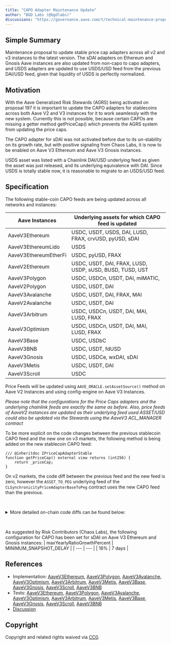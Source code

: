 ```yaml
---
title: "CAPO Adapter Maintenance Update"
author: "BGD Labs (@bgdlabs)"
discussions: "https://governance.aave.com/t/technical-maintenance-proposals/15274/55"
---
```


## Simple Summary

Maintenance proposal to update stable price cap adapters across all v2 and v3 instances to the latest version.
The sDAI adapters on Ethereum and Gnosis Aave instances are also updated from non-capo to capo adapters, and USDS adapters are updated to use USDS/USD feed from the previous DAI/USD feed, given that liquidity of USDS is perfectly normalized.

## Motivation

With the Aave Generalized Risk Stewards (AGRS) being activated on proposal 197 it is important to update the CAPO adapters for stablecoins across both Aave V2 and V3 instances for it to work seamlessly with the new system. Currently this is not possible, because certain CAPOs are missing a getter method getPriceCap() which prevents the AGRS system from updating the price caps.

The CAPO adapter for sDAI was not activated before due to its un-stability on its growth rate, but with positive signaling from Chaos Labs, it is now to be enabled on Aave V3 Ethereum and Aave V3 Gnosis instances.

USDS asset was listed with a Chainlink DAI/USD underlying feed as given the asset was just released, and its underlying equivalence with DAI. Since USDS is totally stable now, it is reasonable to migrate to an USDS/USD feed.

## Specification

The following stable-coin CAPO feeds are being updated across all networks and instances:

| Aave Instances        | Underlying assets for which CAPO feed is updated         |
| --------------------- | -------------------------------------------------------- |
| AaveV3Ethereum        | USDC, USDT, USDS, DAI, LUSD, FRAX, crvUSD, pyUSD, sDAI   |
| AaveV3EthereumLido    | USDS                                                     |
| AaveV3EthereumEtherFi | USDC, pyUSD, FRAX                                        |
| AaveV2Ethereum        | USDC, USDT, DAI, FRAX, LUSD, USDP, sUSD, BUSD, TUSD, UST |
| AaveV3Polygon         | USDC, USDCn, USDT, DAI, miMATIC,                         |
| AaveV2Polygon         | USDC, USDT, DAI                                          |
| AaveV3Avalanche       | USDC, USDT, DAI, FRAX, MAI                               |
| AaveV2Avalanche       | USDC, USDT, DAI                                          |
| AaveV3Arbitrum        | USDC, USDCn, USDT, DAI, MAI, LUSD, FRAX                  |
| AaveV3Optimism        | USDC, USDCn, USDT, DAI, MAI, LUSD, FRAX                  |
| AaveV3Base            | USDC, USDbC                                              |
| AaveV3BNB             | USDC, USDT, fdUSD                                        |
| AaveV3Gnosis          | USDC, USDCe, wxDAI, sDAI                                 |
| AaveV3Metis           | USDC, USDT, DAI                                          |
| AaveV3Scroll          | USDC                                                     |

Price Feeds will be updated using `AAVE_ORACLE.setAssetSource()` method on Aave V2 Instances and using config-engine on Aave V3 Instances.

_Please note that the configurations for the Price Caps adapters and the underlying chainlink feeds are exactly the same as before. Also, price feeds of AaveV2 instances are updated as their underlying feed used ASSET/USD could also be updated via the Stewards using the AaveV3 ACL_MANAGER contract_

To be more explicit on the code changes between the previous stablecoin CAPO feed and the new one on v3 markets, the following method is being added on the new stablecoin CAPO feed:

```
/// @inheritdoc IPriceCapAdapterStable
function getPriceCap() external view returns (int256) {
	return _priceCap;
}
```

On v2 markets, the code diff between the previous feed and the new feed is zero, however the `ASSET_TO_PEG` underlying feed of the `CLSynchronicityPriceAdapterBaseToPeg` contract uses the new CAPO feed than the previous.

&nbsp;

<details>
<summary>More detailed on-chain code diffs can be found below:</summary>

- Ethereum V3 Core:

  - [CURRENT_SDAI_NEW_SDAI](https://contract-diff.swiss-knife.xyz/?contractOld=0x29081f7aB5a644716EfcDC10D5c926c5fEe9F72B&contractNew=0xf83B85205241c3BCCA0a09D32FaE65c16e0CF236&chainIdOld=1&chainIdNew=1): Big diff as feed changed from non-capo to capo
  - [CURRENT_USDS_NEW_USDS](https://contract-diff.swiss-knife.xyz/?contractOld=0x4F01b76391A05d32B20FA2d05dD5963eE8db20E6&contractNew=0x94C7FD62fd0506e71d8142E9D36687fC72A86B02&chainIdOld=1&chainIdNew=1): Only unrelated dependency changes
  - [CURRENT_USDC_NEW_USDC](https://contract-diff.swiss-knife.xyz/?contractOld=0x736bF902680e68989886e9807CD7Db4B3E015d3C&contractNew=0xB6557F02F0a5dA7b9D3C2d979cc19e00e756F6dA&chainIdOld=1&chainIdNew=1): Addition of `getPriceCap()` method plus unrelated dependency changes
  - [NEW_USDT_NEW_USDC](https://contract-diff.swiss-knife.xyz/?contractOld=0x260326c220E469358846b187eE53328303Efe19C&contractNew=0xB6557F02F0a5dA7b9D3C2d979cc19e00e756F6dA&chainIdOld=1&chainIdNew=1): No diff
  - [CURRENT_USDT_CURRENT_USDC](https://contract-diff.swiss-knife.xyz/?contractOld=0xC26D4a1c46d884cfF6dE9800B6aE7A8Cf48B4Ff8&contractNew=0x736bF902680e68989886e9807CD7Db4B3E015d3C&chainIdOld=1&chainIdNew=1): No diff
  - [NEW_DAI_NEW_USDC](https://contract-diff.swiss-knife.xyz/?contractOld=0x5c66322CA59bB61e867B28195576DbD8dA4b08dE&contractNew=0xB6557F02F0a5dA7b9D3C2d979cc19e00e756F6dA&chainIdOld=1&chainIdNew=1): No diff
  - [CURRENT_DAI_CURRENT_USDC](https://contract-diff.swiss-knife.xyz/?contractOld=0xaEb897E1Dc6BbdceD3B9D551C71a8cf172F27AC4&contractNew=0x736bF902680e68989886e9807CD7Db4B3E015d3C&chainIdOld=1&chainIdNew=1): No diff
  - [NEW_LUSD_NEW_USDC](https://contract-diff.swiss-knife.xyz/?contractOld=0xEbb721daf3DA9f1b3dcEc590cDf648137172d7CB&contractNew=0xB6557F02F0a5dA7b9D3C2d979cc19e00e756F6dA&chainIdOld=1&chainIdNew=1): No diff
  - [CURRENT_LUSD_CURRENT_USDC](https://contract-diff.swiss-knife.xyz/?contractOld=0x9eCdfaCca946614cc32aF63F3DBe50959244F3af&contractNew=0x736bF902680e68989886e9807CD7Db4B3E015d3C&chainIdOld=1&chainIdNew=1): No diff
  - [NEW_FRAX_NEW_USDC](https://contract-diff.swiss-knife.xyz/?contractOld=0xeF50f8DC65402c3019586bc8725fCD0b99B8AAd7&contractNew=0xB6557F02F0a5dA7b9D3C2d979cc19e00e756F6dA&chainIdOld=1&chainIdNew=1): No diff
  - [CURRENT_FRAX_CURRENT_USDC](https://contract-diff.swiss-knife.xyz/?contractOld=0x45D270263BBee500CF8adcf2AbC0aC227097b036&contractNew=0x736bF902680e68989886e9807CD7Db4B3E015d3C&chainIdOld=1&chainIdNew=1): No diff
  - [NEW_CRVUSD_NEW_USDC](https://contract-diff.swiss-knife.xyz/?contractOld=0x9Dc30dc58c72f5B669aEa01d02A2e4da194eE893&contractNew=0xB6557F02F0a5dA7b9D3C2d979cc19e00e756F6dA&chainIdOld=1&chainIdNew=1): No diff
  - [CURRENT_CRVUSD_CURRENT_USDC](https://contract-diff.swiss-knife.xyz/?contractOld=0x02AeE5b225366302339748951E1a924617b8814F&contractNew=0x736bF902680e68989886e9807CD7Db4B3E015d3C&chainIdOld=1&chainIdNew=1): No diff
  - [NEW_PYUSD_NEW_USDC](https://contract-diff.swiss-knife.xyz/?contractOld=0x36964C0579D02E0a5AaAb89E24Cf8d7CDF3549EE&contractNew=0xB6557F02F0a5dA7b9D3C2d979cc19e00e756F6dA&chainIdOld=1&chainIdNew=1): No diff
  - [CURRENT_PYUSD_CURRENT_USDC](https://contract-diff.swiss-knife.xyz/?contractOld=0x150bAe7Ce224555D39AfdBc6Cb4B8204E594E022&contractNew=0x736bF902680e68989886e9807CD7Db4B3E015d3C&chainIdOld=1&chainIdNew=1): No diff

- Ethereum V3 Prime:

  - [CURRENT_USDS_NEW_USDS](https://contract-diff.swiss-knife.xyz/?contractOld=0x4F01b76391A05d32B20FA2d05dD5963eE8db20E6&contractNew=0x94C7FD62fd0506e71d8142E9D36687fC72A86B02&chainIdOld=1&chainIdNew=1): Only unrelated dependency changes

- Ethereum V3 EtherFi:

  - [CURRENT_USDC_NEW_USDC](https://contract-diff.swiss-knife.xyz/?contractOld=0x736bF902680e68989886e9807CD7Db4B3E015d3C&contractNew=0xB6557F02F0a5dA7b9D3C2d979cc19e00e756F6dA&chainIdOld=1&chainIdNew=1): Addition of `getPriceCap()` method plus unrelated dependency changes
  - [NEW_PYUSD_NEW_USDC](https://contract-diff.swiss-knife.xyz/?contractOld=0x36964C0579D02E0a5AaAb89E24Cf8d7CDF3549EE&contractNew=0xB6557F02F0a5dA7b9D3C2d979cc19e00e756F6dA&chainIdOld=1&chainIdNew=1): No diff
  - [CURRENT_PYUSD_CURRENT_USDC](https://contract-diff.swiss-knife.xyz/?contractOld=0x150bAe7Ce224555D39AfdBc6Cb4B8204E594E022&contractNew=0x736bF902680e68989886e9807CD7Db4B3E015d3C&chainIdOld=1&chainIdNew=1): No diff
  - [NEW_FRAX_NEW_USDC](https://contract-diff.swiss-knife.xyz/?contractOld=0xeF50f8DC65402c3019586bc8725fCD0b99B8AAd7&contractNew=0xB6557F02F0a5dA7b9D3C2d979cc19e00e756F6dA&chainIdOld=1&chainIdNew=1): No diff
  - [CURRENT_FRAX_CURRENT_USDC](https://contract-diff.swiss-knife.xyz/?contractOld=0x45D270263BBee500CF8adcf2AbC0aC227097b036&contractNew=0x736bF902680e68989886e9807CD7Db4B3E015d3C&chainIdOld=1&chainIdNew=1): No diff

- Ethereum V2:

  - [CURRENT_USDC_NEW_USDC](https://contract-diff.swiss-knife.xyz/?contractOld=0x9f2817536Cfd48BF59243d9D8802a5670F5Be05d&contractNew=0x0B9a09cc52afc0d38ACcbd649aca1Da299d34454&chainIdOld=1&chainIdNew=1): No diff
  - [CURRENT_USDT_NEW_USDT](https://contract-diff.swiss-knife.xyz/?contractOld=0xEfF57B0c8987eea8C491bdDD2F64c1c21297Cf74&contractNew=0xCB45B5c861a6468145b1720A620C38f55f736B74&chainIdOld=1&chainIdNew=1): No diff
  - [CURRENT_DAI_NEW_DAI](https://contract-diff.swiss-knife.xyz/?contractOld=0xd486FE27AAB0b3CAd1462D767292dd7a84F06E58&contractNew=0x53a7856Cb3092E9c7C2c50e05E5b24462B7B9698&chainIdOld=1&chainIdNew=1): No diff
  - [CURRENT_FRAX_NEW_FRAX](https://contract-diff.swiss-knife.xyz/?contractOld=0x1f7e2ccd6702a5c587160390A52111aF6020ac92&contractNew=0xfD4A67F3c42CCA8ab4De6fba35dc11ffc87EE65e&chainIdOld=1&chainIdNew=1): No diff
  - [CURRENT_LUSD_NEW_LUSD](https://contract-diff.swiss-knife.xyz/?contractOld=0x3a1b874ec865c466046cf131516d26Cc228dF0b3&contractNew=0xd44d9a2E4643d55c1FA503C01a6cbB874a48Ae2E&chainIdOld=1&chainIdNew=1): No diff
  - [CURRENT_USDP_NEW_USDP](https://contract-diff.swiss-knife.xyz/?contractOld=0x776292E6eb3eD2D28C0CFa77BaB9378A771424Be&contractNew=0x09e57964e9F314c61aA3614f9DdE037779Fc9ff1&chainIdOld=1&chainIdNew=1): No diff
  - [CURRENT_SUSD_NEW_SUSD](https://contract-diff.swiss-knife.xyz/?contractOld=0x00753D870Ceda60b38A9efeb47a724160BD8A749&contractNew=0xC3c79aa824373c793E60901428e11884BFeD83Ed&chainIdOld=1&chainIdNew=1): No diff
  - [CURRENT_BUSD_NEW_BUSD](https://contract-diff.swiss-knife.xyz/?contractOld=0x378E959C0eCBbA793217913cE1D8745f6d6B7aC7&contractNew=0x190be7269f53b4C3d8057b8c7a058A750ded1356&chainIdOld=1&chainIdNew=1): No diff
  - [CURRENT_TUSD_NEW_TUSD](https://contract-diff.swiss-knife.xyz/?contractOld=0x65f05c3bC078bf24EdeaCFD48D6312c103AC4a61&contractNew=0x34A99cE5B513Baa1e27af7eED8E9E190e0F92ce1&chainIdOld=1&chainIdNew=1): No diff
  - [CURRENT_UST_NEW_UST](https://contract-diff.swiss-knife.xyz/?contractOld=0x51d08b4912d33d051b57d784c7CAfC0cD42c0f45&contractNew=0x774a7BC8b395A3F9879197D21cF6e7c6a2639937&chainIdOld=1&chainIdNew=1): No diff

- Polygon V3:

  - [CURRENT_USDC_NEW_USDC](https://contract-diff.swiss-knife.xyz/?contractOld=0x17E33D122FC34c7ad8FBd4a1995Dff9c8aE675eb&contractNew=0x31Ebeb03223AaC82C8EB24C77624Ea40F4D849Fb&chainIdOld=137&chainIdNew=137): Addition of `getPriceCap()` method plus unrelated dependency changes
  - [NEW_USDT_NEW_USDC](https://contract-diff.swiss-knife.xyz/?contractOld=0x01Aba1Fe7D72a3490bEef7CD0C09e1Ba2dD88D83&contractNew=0x31Ebeb03223AaC82C8EB24C77624Ea40F4D849Fb&chainIdOld=137&chainIdNew=137): No diff
  - [CURRENT_USDT_CURRENT_USDC](https://contract-diff.swiss-knife.xyz/?contractOld=0xaA574f4f6E124E77a7a1B5Ed91c8b407000A7730&contractNew=0x17E33D122FC34c7ad8FBd4a1995Dff9c8aE675eb&chainIdOld=137&chainIdNew=137): No diff
  - [NEW_DAI_NEW_USDC](https://contract-diff.swiss-knife.xyz/?contractOld=0xa1913Df228db08F02F3F3Dc0f397Af3A2d2f96A1&contractNew=0x31Ebeb03223AaC82C8EB24C77624Ea40F4D849Fb&chainIdOld=137&chainIdNew=137): No diff
  - [CURRENT_DAI_CURRENT_USDC](https://contract-diff.swiss-knife.xyz/?contractOld=0xF86577E7d27Ed35b85A7645c58bAaA64453fe32B&contractNew=0x17E33D122FC34c7ad8FBd4a1995Dff9c8aE675eb&chainIdOld=137&chainIdNew=137): No diff
  - [NEW_MIMATIC_NEW_USDC](https://contract-diff.swiss-knife.xyz/?contractOld=0x1e2Ba4725c6847dC8304466c4eA25A872A7D43a8&contractNew=0x31Ebeb03223AaC82C8EB24C77624Ea40F4D849Fb&chainIdOld=137&chainIdNew=137): No diff
  - [CURRENT_MIMATIC_CURRENT_USDC](https://contract-diff.swiss-knife.xyz/?contractOld=0x4ae2Ab1af7e3b0092dbF3A4B20ec3de8fC834873&contractNew=0x17E33D122FC34c7ad8FBd4a1995Dff9c8aE675eb&chainIdOld=137&chainIdNew=137): No diff

- Polygon V2:

  - [CURRENT_USDC_NEW_USDC](https://contract-diff.swiss-knife.xyz/?contractOld=0xB611AA5E98112C7c3711Ca3a5187dC025B83C8e4&contractNew=0xeAa310d63670b8C36699cE53E3e926b23355F3df&chainIdOld=137&chainIdNew=137): No diff
  - [CURRENT_USDT_NEW_USDT](https://contract-diff.swiss-knife.xyz/?contractOld=0xf840c80932908EF206056dF0882bC595e7150607&contractNew=0xf44Fee6877F2f1a0b84c8bC49ff4Ec35DF089Ea0&chainIdOld=137&chainIdNew=137): No diff
  - [CURRENT_DAI_NEW_DAI](https://contract-diff.swiss-knife.xyz/?contractOld=0x08EDd9E1DF3b0b8498864C60a2FD6cDb13148885&contractNew=0xC368bAB13A2b46D02c20c28AeBaB79bbE7E067AA&chainIdOld=137&chainIdNew=137): No diff

- Avalanche V3:

  - [CURRENT_USDC_NEW_USDC](https://contract-diff.swiss-knife.xyz/?contractOld=0xD8277249e871BE9A402fa286C2C5ec16046dC512&contractNew=0xb0D7A8bbDcdb1203850b742bB4d7f57a1F1C8483&chainIdOld=43114&chainIdNew=43114): Addition of `getPriceCap()` method plus unrelated dependency changes
  - [NEW_USDT_NEW_USDC](https://contract-diff.swiss-knife.xyz/?contractOld=0x5b7810a910B4a878AaA4800a824E5E5796838009&contractNew=0xb0D7A8bbDcdb1203850b742bB4d7f57a1F1C8483&chainIdOld=43114&chainIdNew=43114): No diff
  - [CURRENT_USDT_CURRENT_USDC](https://contract-diff.swiss-knife.xyz/?contractOld=0x39185f2236A6022b682e8BB93C040d125DA093CF&contractNew=0xD8277249e871BE9A402fa286C2C5ec16046dC512&chainIdOld=43114&chainIdNew=43114): No diff
  - [NEW_DAI_NEW_USDC](https://contract-diff.swiss-knife.xyz/?contractOld=0x0b47c51CCD4FaDe1D93C750bFCAB0a5ce8734ED0&contractNew=0xb0D7A8bbDcdb1203850b742bB4d7f57a1F1C8483&chainIdOld=43114&chainIdNew=43114): No diff
  - [CURRENT_DAI_CURRENT_USDC](https://contract-diff.swiss-knife.xyz/?contractOld=0xf82da795727633aFA9BB0f1B08A87c0F6A38723f&contractNew=0xD8277249e871BE9A402fa286C2C5ec16046dC512&chainIdOld=43114&chainIdNew=43114): No diff
  - [NEW_FRAX_NEW_USDC](https://contract-diff.swiss-knife.xyz/?contractOld=0x0b7c356de5E68A8A257fcD23Ac1e8204D753A6fb&contractNew=0xb0D7A8bbDcdb1203850b742bB4d7f57a1F1C8483&chainIdOld=43114&chainIdNew=43114): No diff
  - [CURRENT_FRAX_CURRENT_USDC](https://contract-diff.swiss-knife.xyz/?contractOld=0x6208576378D06ce69A27987b7A524A9B15d499a4&contractNew=0xD8277249e871BE9A402fa286C2C5ec16046dC512&chainIdOld=43114&chainIdNew=43114): No diff
  - [NEW_MAI_NEW_USDC](https://contract-diff.swiss-knife.xyz/?contractOld=0x85142981C14D98a4B69B04225ca74b764648D443&contractNew=0xb0D7A8bbDcdb1203850b742bB4d7f57a1F1C8483&chainIdOld=43114&chainIdNew=43114): No diff
  - [CURRENT_MAI_CURRENT_USDC](https://contract-diff.swiss-knife.xyz/?contractOld=0xCcC55Db26B78a19Dba1beE0066F9c1665575439A&contractNew=0xD8277249e871BE9A402fa286C2C5ec16046dC512&chainIdOld=43114&chainIdNew=43114): No diff

- Avalanche V2:

  - [CURRENT_USDC_NEW_USDC](https://contract-diff.swiss-knife.xyz/?contractOld=0xD8277249e871BE9A402fa286C2C5ec16046dC512&contractNew=0xb0D7A8bbDcdb1203850b742bB4d7f57a1F1C8483&chainIdOld=43114&chainIdNew=43114): Addition of `getPriceCap()` method plus unrelated dependency changes
  - [NEW_USDT_NEW_USDC](https://contract-diff.swiss-knife.xyz/?contractOld=0x5b7810a910B4a878AaA4800a824E5E5796838009&contractNew=0xb0D7A8bbDcdb1203850b742bB4d7f57a1F1C8483&chainIdOld=43114&chainIdNew=43114): No diff
  - [NEW_DAI_NEW_USDC](https://contract-diff.swiss-knife.xyz/?contractOld=0x0b47c51CCD4FaDe1D93C750bFCAB0a5ce8734ED0&contractNew=0xb0D7A8bbDcdb1203850b742bB4d7f57a1F1C8483&chainIdOld=43114&chainIdNew=43114): No diff

- Arbitrum V3:

  - [CURRENT_USDC_NEW_USDC](https://contract-diff.swiss-knife.xyz/?contractOld=0xDe25a88F87FEd9F8999fAbF6729dCB121893623C&contractNew=0x6200A5122Af8D5D9e69f4d526311Cd85241ACeC9&chainIdOld=42161&chainIdNew=42161): Addition of `getPriceCap()` method plus unrelated dependency changes
  - [NEW_USDT_NEW_USDC](https://contract-diff.swiss-knife.xyz/?contractOld=0x476494a850eec47301F74C8c9c2652495c47C56c&contractNew=0x6200A5122Af8D5D9e69f4d526311Cd85241ACeC9&chainIdOld=42161&chainIdNew=42161): No diff
  - [CURRENT_USDT_CURRENT_USDC](https://contract-diff.swiss-knife.xyz/?contractOld=0x84dC1C52D7C340AA54B4e8799FBB31C3D28E67aD&contractNew=0xDe25a88F87FEd9F8999fAbF6729dCB121893623C&chainIdOld=42161&chainIdNew=42161): No diff
  - [NEW_DAI_NEW_USDC](https://contract-diff.swiss-knife.xyz/?contractOld=0x9F221bfD2d3F226b187d4419b49117aD7E698977&contractNew=0x6200A5122Af8D5D9e69f4d526311Cd85241ACeC9&chainIdOld=42161&chainIdNew=42161): No diff
  - [CURRENT_DAI_CURRENT_USDC](https://contract-diff.swiss-knife.xyz/?contractOld=0x4a838a3Dac6633bB1fd932B6f356DecFCAf7803D&contractNew=0xDe25a88F87FEd9F8999fAbF6729dCB121893623C&chainIdOld=42161&chainIdNew=42161): No diff
  - [NEW_LUSD_NEW_USDC](https://contract-diff.swiss-knife.xyz/?contractOld=0xc8b3e2776260c7e7A9C158a2344776e65E10ceE8&contractNew=0x6200A5122Af8D5D9e69f4d526311Cd85241ACeC9&chainIdOld=42161&chainIdNew=42161): No diff
  - [CURRENT_LUSD_CURRENT_USDC](https://contract-diff.swiss-knife.xyz/?contractOld=0x341B110bDF665A20F0D5f84A92FcAF5EbeEBC629&contractNew=0xDe25a88F87FEd9F8999fAbF6729dCB121893623C&chainIdOld=42161&chainIdNew=42161): No diff
  - [NEW_FRAX_NEW_USDC](https://contract-diff.swiss-knife.xyz/?contractOld=0xC1d2Faa98935eA2f2eD34Bc84edb00B387061376&contractNew=0x6200A5122Af8D5D9e69f4d526311Cd85241ACeC9&chainIdOld=42161&chainIdNew=42161): No diff
  - [CURRENT_FRAX_CURRENT_USDC](https://contract-diff.swiss-knife.xyz/?contractOld=0x06919EB75Bd6BA817D38CC70C1CA588ac7a01C10&contractNew=0xDe25a88F87FEd9F8999fAbF6729dCB121893623C&chainIdOld=42161&chainIdNew=42161): No diff
  - [NEW_MAI_NEW_USDC](https://contract-diff.swiss-knife.xyz/?contractOld=0xAF92b0A685a15F4E26B6d7DA86F1a9C8C01E2a09&contractNew=0x6200A5122Af8D5D9e69f4d526311Cd85241ACeC9&chainIdOld=42161&chainIdNew=42161): No diff
  - [CURRENT_MAI_CURRENT_USDC](https://contract-diff.swiss-knife.xyz/?contractOld=0x7a7cE08a1057723CCEDeA2462407427Ae33FFEb2&contractNew=0xDe25a88F87FEd9F8999fAbF6729dCB121893623C&chainIdOld=42161&chainIdNew=42161): No diff

- Optimism V3:

  - [CURRENT_USDC_NEW_USDC](https://contract-diff.swiss-knife.xyz/?contractOld=0x2daA7078f78485A708003989cBc9a643e3b4B61f&contractNew=0x6379A975Ef93EC2bE87f56A02CCF8535dFAde201&chainIdOld=10&chainIdNew=10): Addition of `getPriceCap()` method plus unrelated dependency changes
  - [NEW_USDT_NEW_USDC](https://contract-diff.swiss-knife.xyz/?contractOld=0xDb4E371F8dc7D834D3F1359295c669352ECe7D9c&contractNew=0x6379A975Ef93EC2bE87f56A02CCF8535dFAde201&chainIdOld=10&chainIdNew=10): No diff
  - [CURRENT_USDT_CURRENT_USDC](https://contract-diff.swiss-knife.xyz/?contractOld=0x70E6DBBFFc9c3c6fB4a9c349E3101B7dCEE67f4D&contractNew=0x2daA7078f78485A708003989cBc9a643e3b4B61f&chainIdOld=10&chainIdNew=10): No diff
  - [NEW_DAI_NEW_USDC](https://contract-diff.swiss-knife.xyz/?contractOld=0xf116891adaBb21Df94663c8Aa62f87fC1bc19d53&contractNew=0x6379A975Ef93EC2bE87f56A02CCF8535dFAde201&chainIdOld=10&chainIdNew=10): No diff
  - [CURRENT_DAI_CURRENT_USDC](https://contract-diff.swiss-knife.xyz/?contractOld=0x1a96fe91278bcF6F19665F642FE7a88cD5c360bb&contractNew=0x2daA7078f78485A708003989cBc9a643e3b4B61f&chainIdOld=10&chainIdNew=10): No diff
  - [NEW_LUSD_NEW_USDC](https://contract-diff.swiss-knife.xyz/?contractOld=0x5a602E33B935415477550c709a79cDF23E1355d5&contractNew=0x6379A975Ef93EC2bE87f56A02CCF8535dFAde201&chainIdOld=10&chainIdNew=10): No diff
  - [CURRENT_LUSD_CURRENT_USDC](https://contract-diff.swiss-knife.xyz/?contractOld=0x8f4dAFb6Feb190e7846eb7665fD49FFb1177Ff8e&contractNew=0x2daA7078f78485A708003989cBc9a643e3b4B61f&chainIdOld=10&chainIdNew=10): No diff
  - [NEW_SUSD_NEW_USDC](https://contract-diff.swiss-knife.xyz/?contractOld=0x8ea108096AdEA6Ac059cbEaE6862ce9BB52B4E87&contractNew=0x6379A975Ef93EC2bE87f56A02CCF8535dFAde201&chainIdOld=10&chainIdNew=10): No diff
  - [CURRENT_SUSD_CURRENT_USDC](https://contract-diff.swiss-knife.xyz/?contractOld=0xC77E9CF9603F5ef5503213229ABB1Fec3001f312&contractNew=0x2daA7078f78485A708003989cBc9a643e3b4B61f&chainIdOld=10&chainIdNew=10): No diff
  - [NEW_MAI_NEW_USDC](https://contract-diff.swiss-knife.xyz/?contractOld=0x1D85F6eB05f618154ac520D2fDa74C40D21BD93e&contractNew=0x6379A975Ef93EC2bE87f56A02CCF8535dFAde201&chainIdOld=10&chainIdNew=10): No diff
  - [CURRENT_MAI_CURRENT_USDC](https://contract-diff.swiss-knife.xyz/?contractOld=0xc6ac65E8f4F50a6655Efd78A92b6c503B5B625C8&contractNew=0x2daA7078f78485A708003989cBc9a643e3b4B61f&chainIdOld=10&chainIdNew=10): No diff

- Base V3:

  - [CURRENT_USDC_NEW_USDC](https://contract-diff.swiss-knife.xyz/?contractOld=0x978D8878b53Fbe40dab7D4AB47b97AB622FFeF9f&contractNew=0xfcF82bFa2485253263969167583Ea4de09e9993b&chainIdOld=8453&chainIdNew=8453): Addition of `getPriceCap()` method plus unrelated dependency changes

- BNB V3:

  - [CURRENT_USDC_NEW_USDC](https://contract-diff.swiss-knife.xyz/?contractOld=0xaFcFF74AE956f4c23c27Db49659D4a7F350415C1&contractNew=0x9102a9553B470dbD0dC74009a870A5886C92902C&chainIdOld=56&chainIdNew=56): Addition of `getPriceCap()` method plus unrelated dependency changes
  - [NEW_USDT_NEW_USDC](https://contract-diff.swiss-knife.xyz/?contractOld=0xee845A7A40A090Da256420A293803C35B7F436b6&contractNew=0x9102a9553B470dbD0dC74009a870A5886C92902C&chainIdOld=56&chainIdNew=56): No diff
  - [CURRENT_USDT_CURRENT_USDC](https://contract-diff.swiss-knife.xyz/?contractOld=0x0F682319Ed4A240b7a2599A48C965049515D9bC3&contractNew=0xaFcFF74AE956f4c23c27Db49659D4a7F350415C1&chainIdOld=56&chainIdNew=56): No diff
  - [NEW_FDUSD_NEW_USDC](https://contract-diff.swiss-knife.xyz/?contractOld=0x72Cb7a00D439296A6fC3c9face9Eca96bfdEf825&contractNew=0x9102a9553B470dbD0dC74009a870A5886C92902C&chainIdOld=56&chainIdNew=56): No diff
  - [CURRENT_FDUSD_CURRENT_USDC](https://contract-diff.swiss-knife.xyz/?contractOld=0x60a117Fa5bAbee4d645884fB11E413Da4F893b6D&contractNew=0xaFcFF74AE956f4c23c27Db49659D4a7F350415C1&chainIdOld=56&chainIdNew=56): No diff

- Gnosis V3:

  - [CURRENT_SDAI_NEW_SDAI](https://contract-diff.swiss-knife.xyz/?contractOld=0x1D0f881Ce1a646E2f27Dec3c57Fa056cB838BCC2&contractNew=0x620424f393dD413c2F8Dc2980905c4daa3619e61&chainIdOld=100&chainIdNew=100): Big diff as feed changed from non-capo to capo
  - [CURRENT_USDC_NEW_USDC](https://contract-diff.swiss-knife.xyz/?contractOld=0x0a2d05bc646C65A029e602c257DfA14adF8BfAd2&contractNew=0x1450C4BE9dd66889CddAB77e5947B6166ACbfAE2&chainIdOld=100&chainIdNew=100): Addition of `getPriceCap()` method plus unrelated dependency changes
  - [NEW_WXDAI_NEW_USDC](https://contract-diff.swiss-knife.xyz/?contractOld=0x7443afE82986d7475Cea0c5b04C6F1581fdAce87&contractNew=0x1450C4BE9dd66889CddAB77e5947B6166ACbfAE2&chainIdOld=100&chainIdNew=100): No diff
  - [CURRENT_WXDAI_CURRENT_USDC](https://contract-diff.swiss-knife.xyz/?contractOld=0xE5269eF0CE04E509E8134624c7BF043b21e10897&contractNew=0x0a2d05bc646C65A029e602c257DfA14adF8BfAd2&chainIdOld=100&chainIdNew=100): No diff

- Scroll V3:
  - [CURRENT_USDC_NEW_USDC](https://contract-diff.swiss-knife.xyz/?contractOld=0x427Fd98dbD1DbC2D4e792350caBe7c9665F35bee&contractNew=0x1685D81212580DD4cDA287616C2f6F4794927e18&chainIdOld=534352&chainIdNew=534352): Addition of `getPriceCap()` method plus unrelated dependency changes

</details>

&nbsp;

As suggested by Risk Contributors (Chaos Labs), the following configuration for CAPO has been set for sDAI on Aave V3 Ethereum and Gnosis instances:
| maxYearlyRatioGrowthPercent | MINIMUM_SNAPSHOT_DELAY |
| --- | --- |
| 16% | 7 days |

## References

- Implementation: [AaveV3Ethereum](https://github.com/bgd-labs/aave-proposals-v3/blob/main/src/20241101_Multi_UpdatePriceCapAdaptersCAPO/AaveV3Ethereum_UpdatePriceCapAdaptersCAPO_20241101.sol), [AaveV3Polygon](https://github.com/bgd-labs/aave-proposals-v3/blob/main/src/20241101_Multi_UpdatePriceCapAdaptersCAPO/AaveV3Polygon_UpdatePriceCapAdaptersCAPO_20241101.sol), [AaveV3Avalanche](https://github.com/bgd-labs/aave-proposals-v3/blob/main/src/20241101_Multi_UpdatePriceCapAdaptersCAPO/AaveV3Avalanche_UpdatePriceCapAdaptersCAPO_20241101.sol), [AaveV3Optimism](https://github.com/bgd-labs/aave-proposals-v3/blob/main/src/20241101_Multi_UpdatePriceCapAdaptersCAPO/AaveV3Optimism_UpdatePriceCapAdaptersCAPO_20241101.sol), [AaveV3Arbitrum](https://github.com/bgd-labs/aave-proposals-v3/blob/main/src/20241101_Multi_UpdatePriceCapAdaptersCAPO/AaveV3Arbitrum_UpdatePriceCapAdaptersCAPO_20241101.sol), [AaveV3Metis](https://github.com/bgd-labs/aave-proposals-v3/blob/main/src/20241101_Multi_UpdatePriceCapAdaptersCAPO/AaveV3Metis_UpdatePriceCapAdaptersCAPO_20241101.sol), [AaveV3Base](https://github.com/bgd-labs/aave-proposals-v3/blob/main/src/20241101_Multi_UpdatePriceCapAdaptersCAPO/AaveV3Base_UpdatePriceCapAdaptersCAPO_20241101.sol), [AaveV3Gnosis](https://github.com/bgd-labs/aave-proposals-v3/blob/main/src/20241101_Multi_UpdatePriceCapAdaptersCAPO/AaveV3Gnosis_UpdatePriceCapAdaptersCAPO_20241101.sol), [AaveV3Scroll](https://github.com/bgd-labs/aave-proposals-v3/blob/main/src/20241101_Multi_UpdatePriceCapAdaptersCAPO/AaveV3Scroll_UpdatePriceCapAdaptersCAPO_20241101.sol), [AaveV3BNB](https://github.com/bgd-labs/aave-proposals-v3/blob/main/src/20241101_Multi_UpdatePriceCapAdaptersCAPO/AaveV3BNB_UpdatePriceCapAdaptersCAPO_20241101.sol)
- Tests: [AaveV3Ethereum](https://github.com/bgd-labs/aave-proposals-v3/blob/main/src/20241101_Multi_UpdatePriceCapAdaptersCAPO/AaveV3Ethereum_UpdatePriceCapAdaptersCAPO_20241101.t.sol), [AaveV3Polygon](https://github.com/bgd-labs/aave-proposals-v3/blob/main/src/20241101_Multi_UpdatePriceCapAdaptersCAPO/AaveV3Polygon_UpdatePriceCapAdaptersCAPO_20241101.t.sol), [AaveV3Avalanche](https://github.com/bgd-labs/aave-proposals-v3/blob/main/src/20241101_Multi_UpdatePriceCapAdaptersCAPO/AaveV3Avalanche_UpdatePriceCapAdaptersCAPO_20241101.t.sol), [AaveV3Optimism](https://github.com/bgd-labs/aave-proposals-v3/blob/main/src/20241101_Multi_UpdatePriceCapAdaptersCAPO/AaveV3Optimism_UpdatePriceCapAdaptersCAPO_20241101.t.sol), [AaveV3Arbitrum](https://github.com/bgd-labs/aave-proposals-v3/blob/main/src/20241101_Multi_UpdatePriceCapAdaptersCAPO/AaveV3Arbitrum_UpdatePriceCapAdaptersCAPO_20241101.t.sol), [AaveV3Metis](https://github.com/bgd-labs/aave-proposals-v3/blob/main/src/20241101_Multi_UpdatePriceCapAdaptersCAPO/AaveV3Metis_UpdatePriceCapAdaptersCAPO_20241101.t.sol), [AaveV3Base](https://github.com/bgd-labs/aave-proposals-v3/blob/main/src/20241101_Multi_UpdatePriceCapAdaptersCAPO/AaveV3Base_UpdatePriceCapAdaptersCAPO_20241101.t.sol), [AaveV3Gnosis](https://github.com/bgd-labs/aave-proposals-v3/blob/main/src/20241101_Multi_UpdatePriceCapAdaptersCAPO/AaveV3Gnosis_UpdatePriceCapAdaptersCAPO_20241101.t.sol), [AaveV3Scroll](https://github.com/bgd-labs/aave-proposals-v3/blob/main/src/20241101_Multi_UpdatePriceCapAdaptersCAPO/AaveV3Scroll_UpdatePriceCapAdaptersCAPO_20241101.t.sol), [AaveV3BNB](https://github.com/bgd-labs/aave-proposals-v3/blob/main/src/20241101_Multi_UpdatePriceCapAdaptersCAPO/AaveV3BNB_UpdatePriceCapAdaptersCAPO_20241101.t.sol)
- [Discussion](https://governance.aave.com/t/technical-maintenance-proposals/15274/55)

## Copyright

Copyright and related rights waived via [CC0](https://creativecommons.org/publicdomain/zero/1.0/).
